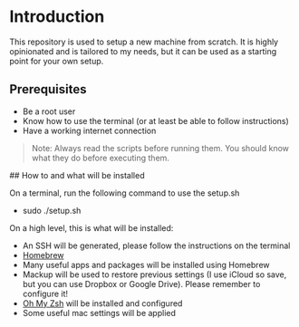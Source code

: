 # Introduction

This repository is used to setup a new machine from scratch.
It is highly opinionated and is tailored to my needs, but it can be used as a starting point for your own setup.

## Prerequisites

- Be a root user
- Know how to use the terminal (or at least be able to follow instructions)
- Have a working internet connection

> Note: Always read the scripts before running them. You should know what they do before executing them.

## How to and what will be installed

On a terminal, run the following command to use the setup.sh
- sudo ./setup.sh

On a high level, this is what will be installed:
  
- An SSH will be generated, please follow the instructions on the terminal
- [Homebrew](https://brew.sh/)
- Many useful apps and packages will be installed using Homebrew 
- Mackup will be used to restore previous settings (I use iCloud so save, but you can use Dropbox or Google Drive).
  Please remember to configure it!
- [Oh My Zsh](https://ohmyz.sh/) will be installed and configured
- Some useful mac settings will be applied